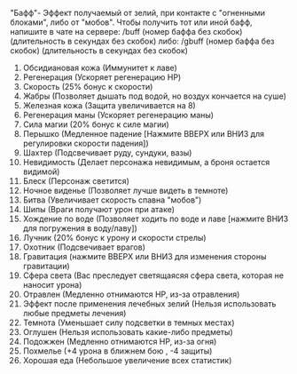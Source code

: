 "Бафф"- Эффект получаемый от зелий, при контакте с "огненными блоками", либо от "мобов".
Чтобы получить тот или иной бафф, напишите в чате на сервере: /buff (номер баффа без скобок) (длительность в секундах без скобок)
либо: /gbuff (номер баффа без скобок) (длительность в секундах без скобок)

1. Обсидиановая кожа (Иммунитет к лаве)
2. Регенерация (Ускоряет регенерацию HP)
3. Скорость (25% бонус к скорости)
4. Жабры (Позволяет дышать под водой, но воздух кончается на суше)
5. Железная кожа (Защита увеличивается на 8)
6. Регенерация маны (Ускоряет регенерацию маны)
7. Сила магии (20% бонус к силе магии)
8. Перышко (Медленное падение [Нажмите ВВЕРХ или ВНИЗ для регулировки скорости падения])
9. Шахтер (Подсвечивает руду, сундуки, вазы)
10. Невидимость (Делает персонажа невидимым, а броня остается видимой)
11. Блеск (Персонаж светится)
12. Ночное виденье (Позволяет лучше видеть в темноте)
13. Битва (Увеличивает скорость спавна "мобов")
14. Шипы (Враги получают урон при атаке)
15. Хождение по воде (Позволяет ходить по воде и лаве [нажмите ВНИЗ для погружения в воду/лаву])
16. Лучник (20% бонус к урону и скорости стрелы)
17. Охотник (Подсвечивает врагов)
18. Гравитация (нажмите ВВЕРХ или ВНИЗ для изменения стороны гравитации)
19. Сфера света (Вас преследует светящаясяя сфера света, которая не наносит урона)
20. Отравлен (Медленно отнимаются HP, из-за отравления)
21. Эффект после применения лечебных зелий (Нельзя использовать любые предметы лечения)
22. Темнота (Уменьшает силу подсветки в темных местах)
23. Оглушен (Нельзя использовать какие-либо предметы)
24. Подожжен (Медленно отнимаются HP, из-за огня)
25. Похмелье (+4 урона в ближнем бою , -4 защиты)
26. Хорошая еда (Небольшое увеличение всех статистик)